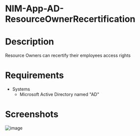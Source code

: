 # NIM-App-AD-ResourceOwnerRecertification

# Description
Resource Owners can recertify their employees access rights


# Requirements
- Systems
    - Microsoft Active Directory named "AD"
	

# Screenshots
![image](https://github.com/user-attachments/assets/27615865-c9e1-4e98-b79b-e28c5175c2f2)
